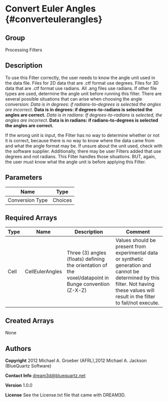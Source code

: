 Convert Euler Angles {#converteulerangles}
======

## Group ##
Processing Filters

## Description ##
To use this Filter correctly, the user needs to know the angle unit used in the data file. Files for 2D data that are .ctf format use degrees. Files for 3D data that are .ctf format use radians. All .ang files use radians. If other file types are used, determine the angle unit before running this filter.
There are several possible situations that can arise when choosing the angle conversion:
_Data is in degrees: if radians-to-degrees is selected the angles are incorrect._
__Data is in degrees: if degrees-to-radians is selected the angles are correct.__
_Data is in radians: If degrees-to-radians is selected, the angles are incorrect._
__Data is in radians: if radians-to-degrees is selected the angles are correct.__

If the wrong unit is input, the Filter has no way to determine whether or not it is correct, because there is no way to know where the data came from and what the angle format may be.
If unsure about the unit used, check with the software supplier. 
Additionally, there may be user Filters added that use degrees and not radians. This Filter handles those situations. BUT, again, the user must know what the angle unit is before applying this Filter.

## Parameters ## 

| Name | Type |
|------|------|
| Conversion Type | Choices |

## Required Arrays ##

| Type | Name | Description | Comment |
|------|------|-------------|---------|
| Cell | CellEulerAngles | Three (3) angles (floats) defining the orientation of the voxel/datapoint in Bunge convention (Z-X-Z) | Values should be present from experimental data or synthetic generation and cannot be determined by this filter. Not having these values will result in the filter to fail/not execute. |

## Created Arrays ##
None

## Authors ##

**Copyright** 2012 Michael A. Groeber (AFRL),2012 Michael A. Jackson (BlueQuartz Software)

**Contact Info** dream3d@bluequartz.net

**Version** 1.0.0

**License**  See the License.txt file that came with DREAM3D.



